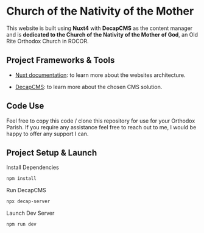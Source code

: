 # Church of the Nativity of the Mother
This website is built using **Nuxt4** with **DecapCMS** as the content manager and is **dedicated to the Church of the Nativity of the Mother of God**, an Old Rite Orthodox Church in ROCOR.

## Project Frameworks & Tools
- [Nuxt documentation](https://nuxt.com/docs/getting-started/introduction): to learn more about the websites architecture.

- [DecapCMS](https://decapcms.org/): to learn more about the chosen CMS solution.

## Code Use
Feel free to copy this code / clone this repository for use for your Orthodox Parish. If you require any assistance feel free to reach out to me, I would be happy to offer any support I can.

## Project Setup & Launch

Install Dependencies
```bash
npm install
```

Run DecapCMS
```bash
npx decap-server
```

Launch Dev Server
```bash
npm run dev
```
